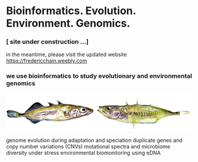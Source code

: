 # Bioinformatics. Evolution. Environment. Genomics.

### [ site under construction ...]


in the meantime, please visit the updated website https://fredericchain.weebly.com


###  we use bioinformatics to study evolutionary and environmental genomics

<img src="sticklebacks.jpg" alt="sticklebacks">


genome evolution during adaptation and speciation
duplicate genes and copy number variations (CNVs)
mutational spectra and microbiome diversity under stress
environmental biomonitoring using eDNA
